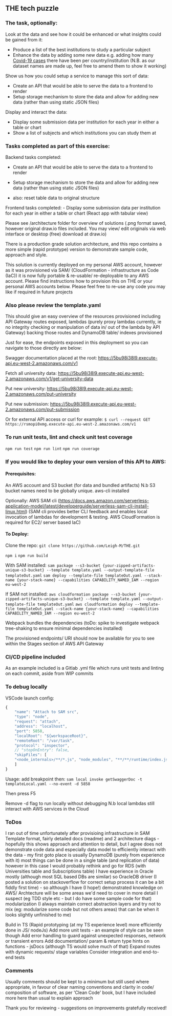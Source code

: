 ## THE tech puzzle
### The task, optionally:
  Look at the data and see how it could be enhanced or what insights could be gained from it:
  - Produce a list of the best institutions to study a particular subject
  - Enhance the data by adding some new data e.g. adding how many [Covid-19 cases](https://github.com/nytimes/covid-19-data) there have been per country/institution (N.B. as our dataset names are made up, feel free to amend them to show it working)

  Show us how you could setup a service to manage this sort of data:
  - Create an API that would be able to serve the data to a frontend to render
  - Setup storage mechanism to store the data and allow for adding new data (rather than using static JSON files)

  Display and interact the data:
  - Display some submission data per institution for each year in either a table or chart
  - Show a list of subjects and which institutions you can study them at

### Tasks completed as part of this exercise:
  Backend tasks completed:
  - Create an API that would be able to serve the data to a frontend to render
  - Setup storage mechanism to store the data and allow for adding new data (rather than using static JSON files)

  - also: reset table data to original structure

  Frontend tasks completed:
    - Display some submission data per institution for each year in either a table or chart (React app with tabular view)

Please see /architecture folder for overview of solutions (.png format saved, however original draw.io files included. You may view/ edit originals via web interface or desktop (free) download at draw.io)

There is a production grade solution architecture, and this repo contains a more simple (rapid prototype) version to demonstrate sample code, approach and style.

This solution is currently deployed on my personal AWS account, however as it was provisioned via SAM/ (CloudFormation - infrastructure as Code (IaC)) it is now fully portable & re-usable/ re-deployable to any AWS account. Please find instructions how to provision this on THE or your personal AWS accounts below. Please feel free to re-use any code you may like if required in future projects

### Also please review the template.yaml
This should give an easy overview of the resources provisioned including API Gateway routes exposed, lambdas (purely proxy lambdas currently, ie no integrity checking or manipulation of data in/ out of the lambda by API Gateway) backing those routes and DynamoDB table/ indexes provisioned

Just for ease, the endpoints exposed in this deployment so you can navigate to those directly are below:

Swagger documentation placed at the root:
https://5bu98i38l9.execute-api.eu-west-2.amazonaws.com/v1

Fetch all university data:
https://5bu98i38l9.execute-api.eu-west-2.amazonaws.com/v1/get-university-data

Put new university:
https://5bu98i38l9.execute-api.eu-west-2.amazonaws.com/put-university

Put new submission:
https://5bu98i38l9.execute-api.eu-west-2.amazonaws.com/put-submission

Or for external API access or curl for example: `$ curl --request GET https://rsmopi0xmg.execute-api.eu-west-2.amazonaws.com/v1`

### To run unit tests, lint and check unit test coverage
`npm run test`
`npm run lint`
`npm run coverage`

### If you would like to deploy your own version of this API to AWS:
#### Prerequisites:
An AWS account and S3 bucket (for data and bundled artifacts) N.b S3 bucket names need to be globally unique.
aws-cli installed

Optionally: AWS SAM cli (https://docs.aws.amazon.com/serverless-application-model/latest/developerguide/serverless-sam-cli-install-linux.html)
(SAM cli provides better CLI feedback and enables local invocation of lambdas for development & testing. AWS CloudFormation is required for EC2/ server based IaC)

#### To Deploy:
Clone the repo: `git clone https://github.com/Leigh-M/THE.git`

`npm i`
`npm run build`

With SAM installed:
`sam package --s3-bucket {your-zipped-artifacts-unique-s3-bucket} --template template.yaml --output-template-file templateOut.yaml`
`sam deploy --template-file templateOut.yaml --stack-name {your-stack-name} --capabilities CAPABILITY_NAMED_IAM --region eu-west-2`

If SAM not installed:
`aws cloudformation package --s3-bucket {your-zipped-artifacts-unique-s3-bucket} --template template.yaml --output-template-file templateOut.yaml`
`aws cloudformation deploy --template-file templateOut.yaml --stack-name {your-stack-name} --capabilities CAPABILITY_NAMED_IAM --region eu-west-2`

Webpack bundles the dependencies (toDo: spike to investigate webpack tree-shaking to ensure minimal dependencies installed)

The provisioned endpoints/ URI should now be available for you to see within the Stages section of AWS API Gateway

### CI/CD pipeline included
As an example included is a Gitlab .yml file which runs unit tests and linting on each commit, aside from WIP commits

### To debug locally
VSCode launch config:

```JavaScript
{
    "name": "Attach to SAM src",
    "type": "node",
    "request": "attach",
    "address": "localhost",
    "port": 5858,
    "localRoot": "${workspaceRoot}",
    "remoteRoot": "/var/task",
    "protocol": "inspector",
    // "stopOnEntry": false,
    "skipFiles": [
    "<node_internals>/**/*.js", "node_modules", "**/**/runtime/index.js",
    ]
}
```
Usage: add breakpoint then:
`sam local invoke getSwaggerDoc -t templateLocal.yaml --no-event -d 5858`

Then press F5

Remove -d flag to run locally without debugging
N.b local lambdas still interact with AWS services in the Cloud

### ToDos
I ran out of time unfortunately after provisioing infrastructure in SAM Template format, fairly detailed docs (readme) and 2 architecture diags - hopefully this shows approach and attention to detail, but I agree does not demonstrate code data and especially data model to efficiently interact with the data - my first goto place is usually DynamoDB (purely from experience with it) most things can be done in a single table (and replication of data) however in this case I would probably rethink and go for RDS (with Universities table and Subscriptions table) I have experience in Oracle mostly (although most SQL based DBs are similar) so OracleDB driver (I posted a solution on stackoverflow for correct setup process it can be a bit fiddly first time) - so although I have (I hope!) demonstrated knowledge on AWS/ Archtecture will be some areas we'd need to cover in more detail I suspect (eg TDD style etc - but I do have some sample code for that) modularization (I always maintain correct abstraction layers and try not to mix (eg: modularize some code but not others areas) that can be when it looks slightly unfinished to me)

Build in TS (Rapid prototyping (at my TS experience level) more efficiently done in JS/ nodeJs)
Add more unit tests - an example of style can be seen though
Add error handling to guard against unexpected responses, network or transient errors
Add documentation/ param & return type hints on functions - jsDocs (although TS would solve much of that)
Expand routes with dynamic requests/ stage variables
Consider integration and end-to-end tests

### Comments
Usually comments should be kept to a minimum but still used where appropriate, in favour of clear naming conventions and clarity in code/ composition of software, as per 'Clean Code' book, but I have included more here than usual to explain approach

Thank you for reviewing - suggestions on improvements gratefully received!
